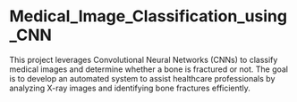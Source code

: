 # Medical_Image_Classification_using_CNN
This project leverages Convolutional Neural Networks (CNNs) to classify medical images and determine whether a bone is fractured or not. The goal is to develop an automated system to assist healthcare professionals by analyzing X-ray images and identifying bone fractures efficiently.

